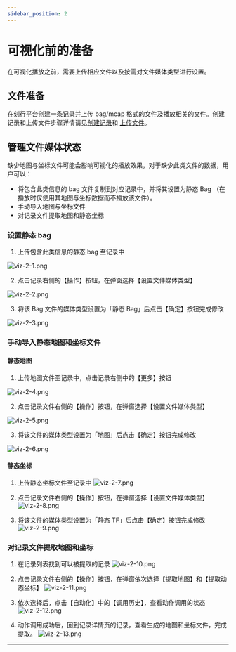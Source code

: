 ```yaml
---
sidebar_position: 2
---
```


# 可视化前的准备

在可视化播放之前，需要上传相应文件以及按需对文件媒体类型进行设置。

## 文件准备

在刻行平台创建一条记录并上传 bag/mcap 格式的文件及播放相关的文件。创建记录和上传文件步骤详情请见[创建记录](../4-record/1-create-record.md)和 [上传文件](../4-record/2-upload-files.md)。

## 管理文件媒体状态
缺少地图与坐标文件可能会影响可视化的播放效果，对于缺少此类文件的数据，用户可以：
- 将包含此类信息的 bag 文件复制到对应记录中，并将其设置为静态 Bag （在播放时仅使用其地图与坐标数据而不播放该文件）。
- 手动导入地图与坐标文件
- 对记录文件提取地图和静态坐标

### 设置静态 bag
1. 上传包含此类信息的静态 bag 至记录中

 ![viz-2-1.png](../img/viz-2-1.png)

2. 点击记录右侧的【操作】按钮，在弹窗选择【设置文件媒体类型】
 
 ![viz-2-2.png](../img/viz-2-2.png)

3. 将该 Bag 文件的媒体类型设置为「静态 Bag」后点击【确定】按钮完成修改

 ![viz-2-3.png](../img/viz-2-3.png)

### 手动导入静态地图和坐标文件

#### 静态地图
1. 上传地图文件至记录中，点击记录右侧中的【更多】按钮

  ![viz-2-4.png](../img/viz-2-4.png)
   
2. 点击记录文件右侧的【操作】按钮，在弹窗选择【设置文件媒体类型】

 ![viz-2-5.png](../img/viz-2-5.png)

3. 将该文件的媒体类型设置为「地图」后点击【确定】按钮完成修改

 ![viz-2-6.png](../img/viz-2-6.png)

   
#### 静态坐标
1. 上传静态坐标文件至记录中
![viz-2-7.png](../img/viz-2-7.png)

   
2. 点击记录文件右侧的【操作】按钮，在弹窗选择【设置文件媒体类型】
 ![viz-2-8.png](../img/viz-2-8.png)

3.  将该文件的媒体类型设置为「静态 TF」后点击【确定】按钮完成修改
  ![viz-2-9.png](../img/viz-2-9.png)
  
### 对记录文件提取地图和坐标
 
1. 在记录列表找到可以被提取的记录
 ![viz-2-10.png](../img/viz-2-10.png)

2. 点击记录文件右侧的【操作】按钮，在弹窗依次选择【提取地图】和【提取动态坐标】
 ![viz-2-11.png](../img/viz-2-11.png)


3. 依次选择后，点击【自动化】中的【调用历史】，查看动作调用的状态
 ![viz-2-12.png](../img/viz-2-12.png)

4. 动作调用成功后，回到记录详情页的记录，查看生成的地图和坐标文件，完成提取。
 ![viz-2-13.png](../img/viz-2-13.png)

---














